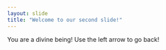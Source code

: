```yaml
---
layout: slide
title: "Welcome to our second slide!"
---
```

You are a divine being!
Use the left arrow to go back!

